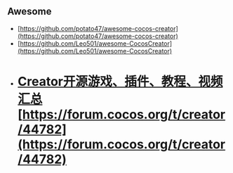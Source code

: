 ## Awesome

* [https://github.com/potato47/awesome-cocos-creator](https://github.com/potato47/awesome-cocos-creator)
* [https://github.com/Leo501/awesome-CocosCreator](https://github.com/Leo501/awesome-CocosCreator)
* # [Creator开源游戏、插件、教程、视频汇总](https://forum.cocos.org/t/creator/44782)[https://forum.cocos.org/t/creator/44782](https://forum.cocos.org/t/creator/44782)



